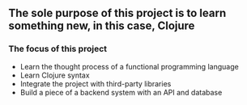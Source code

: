 ## The sole purpose of this project is to learn something new, in this case, Clojure

### The focus of this project
- Learn the thought process of a functional programming language
- Learn Clojure syntax
- Integrate the project with third-party libraries
- Build a piece of a backend system with an API and database
